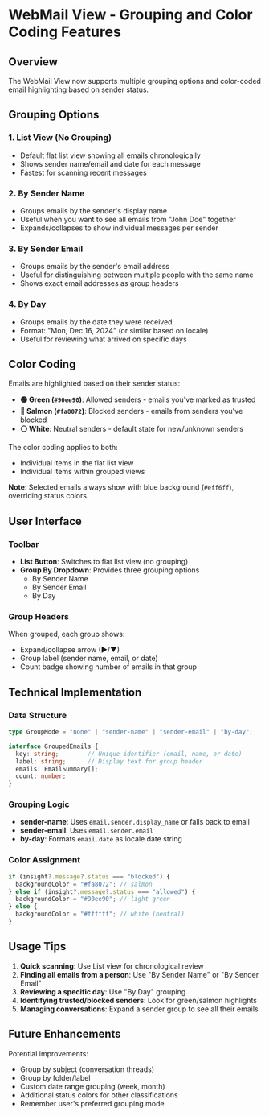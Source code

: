 # WebMail View - Grouping and Color Coding Features

## Overview
The WebMail View now supports multiple grouping options and color-coded email highlighting based on sender status.

## Grouping Options

### 1. **List View** (No Grouping)
- Default flat list view showing all emails chronologically
- Shows sender name/email and date for each message
- Fastest for scanning recent messages

### 2. **By Sender Name** 
- Groups emails by the sender's display name
- Useful when you want to see all emails from "John Doe" together
- Expands/collapses to show individual messages per sender

### 3. **By Sender Email**
- Groups emails by the sender's email address
- Useful for distinguishing between multiple people with the same name
- Shows exact email addresses as group headers

### 4. **By Day**
- Groups emails by the date they were received
- Format: "Mon, Dec 16, 2024" (or similar based on locale)
- Useful for reviewing what arrived on specific days

## Color Coding

Emails are highlighted based on their sender status:

- **🟢 Green (`#90ee90`)**: Allowed senders - emails you've marked as trusted
- **🔴 Salmon (`#fa8072`)**: Blocked senders - emails from senders you've blocked
- **⚪ White**: Neutral senders - default state for new/unknown senders

The color coding applies to both:
- Individual items in the flat list view
- Individual items within grouped views

**Note**: Selected emails always show with blue background (`#eff6ff`), overriding status colors.

## User Interface

### Toolbar
- **List Button**: Switches to flat list view (no grouping)
- **Group By Dropdown**: Provides three grouping options
  - By Sender Name
  - By Sender Email  
  - By Day

### Group Headers
When grouped, each group shows:
- Expand/collapse arrow (▶/▼)
- Group label (sender name, email, or date)
- Count badge showing number of emails in that group

## Technical Implementation

### Data Structure
```typescript
type GroupMode = "none" | "sender-name" | "sender-email" | "by-day";

interface GroupedEmails {
  key: string;        // Unique identifier (email, name, or date)
  label: string;      // Display text for group header
  emails: EmailSummary[];
  count: number;
}
```

### Grouping Logic
- **sender-name**: Uses `email.sender.display_name` or falls back to email
- **sender-email**: Uses `email.sender.email`
- **by-day**: Formats `email.date` as locale date string

### Color Assignment
```typescript
if (insight?.message?.status === "blocked") {
  backgroundColor = "#fa8072"; // salmon
} else if (insight?.message?.status === "allowed") {
  backgroundColor = "#90ee90"; // light green
} else {
  backgroundColor = "#ffffff"; // white (neutral)
}
```

## Usage Tips

1. **Quick scanning**: Use List view for chronological review
2. **Finding all emails from a person**: Use "By Sender Name" or "By Sender Email"
3. **Reviewing a specific day**: Use "By Day" grouping
4. **Identifying trusted/blocked senders**: Look for green/salmon highlights
5. **Managing conversations**: Expand a sender group to see all their emails

## Future Enhancements

Potential improvements:
- Group by subject (conversation threads)
- Group by folder/label
- Custom date range grouping (week, month)
- Additional status colors for other classifications
- Remember user's preferred grouping mode
